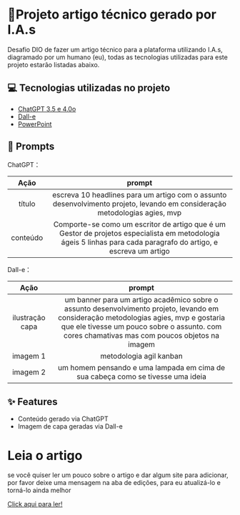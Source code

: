 # 📖Projeto artigo técnico gerado por I.A.s

Desafio DIO de fazer um artigo técnico para a plataforma utilizando I.A.s, diagramado por um humano (eu), todas as tecnologias utilizadas para este projeto estarão listadas abaixo.

## 💻 Tecnologias utilizadas no projeto

- [ChatGPT 3.5 e 4.0o](https://chat.openai.com/) 
- [Dall-e](https://openart.ai/)
- [PowerPoint](https://www.microsoft.com/en/microsoft-365/powerpoint)

## 🧠 Prompts

ChatGPT：

|   Ação   | prompt |
| :------: | :------: |
|  título  | escreva 10 headlines para um artigo com o assunto desenvolvimento projeto, levando em consideração metodologias agies, mvp |
| conteúdo | Comporte-se como um escritor de artigo que é um Gestor de projetos especialista em metodologia ágeis 5 linhas para cada paragrafo do artigo, e escreva um artigo |

Dall-e：

|  Ação  | prompt                                                                                 |
| :----: | :--------------------------------------------------------------------------------------: |
| ilustração capa | um banner para um artigo acadêmico sobre o assunto desenvolvimento projeto, levando em consideração metodologias agies, mvp e gostaria que ele tivesse um pouco sobre o assunto. com cores chamativas mas com poucos objetos na imagem |
| imagem 1 | metodologia agil kanban |
| imagem 2 | um homem pensando e uma lampada em cima de sua cabeça como se tivesse uma ideia |


## ✨ Features

- Conteúdo gerado via ChatGPT
- Imagem de capa geradas via Dall-e

# Leia o artigo

se você quiser ler um pouco sobre o artigo e dar algum site para adicionar, por favor deixe uma mensagem na aba de edições, para eu atualizá-lo e torná-lo ainda melhor

[Click aqui para ler!](https://web.dio.me/articles/metodologia-ageis-na-elaboracao-de-mvps-em-projetos-de-software?back=%2Farticles&open-modal=true&page=1&order=oldest)
